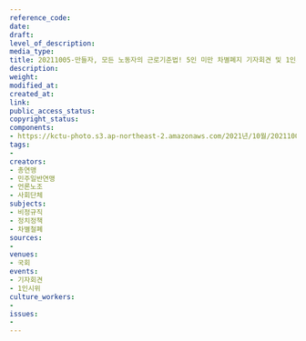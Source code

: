 ```yaml
---
reference_code: 
date: 
draft: 
level_of_description: 
media_type: 
title: 20211005-만들자, 모든 노동자의 근로기준법! 5인 미만 차별폐지 기자회견 및 1인시위
description: 
weight: 
modified_at: 
created_at: 
link: 
public_access_status: 
copyright_status: 
components:
- https://kctu-photo.s3.ap-northeast-2.amazonaws.com/2021년/10월/20211005-만들자,+모든+노동자의+근로기준법!+5인+미만+차별폐지+기자회견+및+1인시위/_1D28164.jpg
tags:
- 
creators:
- 총연맹
- 민주일반연맹
- 언론노조
- 사회단체
subjects:
- 비정규직
- 정치정책
- 차별철폐
sources:
- 
venues:
- 국회
events:
- 기자회견
- 1인시위
culture_workers:
- 
issues:
- 
---
```

